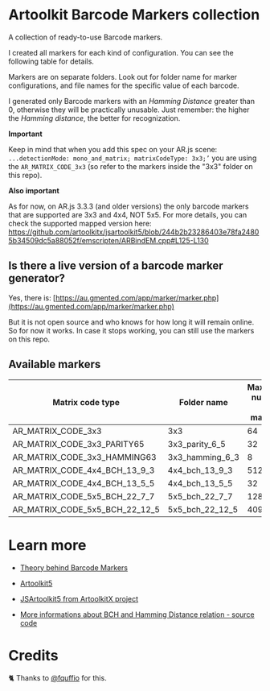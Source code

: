 # Artoolkit Barcode Markers collection

A collection of ready-to-use Barcode markers.

I created all markers for each kind of configuration.
You can see the following table for details.

Markers are on separate folders. Look out for folder name for marker configurations, and file names for the specific value of each barcode.

I generated only Barcode markers with an *Hamming Distance* greater than 0, otherwise they will be practically unusable.
Just remember: the higher the *Hamming distance*, the better for recognization.

**Important**

Keep in mind that when you add this spec on your AR.js scene: `...detectionMode: mono_and_matrix; matrixCodeType: 3x3;’` you are using the `AR_MATRIX_CODE_3x3` (so refer to the markers inside the "3x3" folder on this repo).

**Also important**

As for now, on AR.js 3.3.3 (and older versions) the only barcode markers that are supported are 3x3 and 4x4, NOT 5x5.
For more details, you can check the supported mapped version here:
https://github.com/artoolkitx/jsartoolkit5/blob/244b2b23286403e78fa24805b34509dc5a88052f/emscripten/ARBindEM.cpp#L125-L130

## Is there a live version of a barcode marker generator?

Yes, there is: [https://au.gmented.com/app/marker/marker.php](https://au.gmented.com/app/marker/marker.php)

But it is not open source and who knows for how long it will remain online. So for now it works. In case it stops working, you can still use the markers on this repo.

## Available markers

| Matrix code type                     | Folder name                 | Maximum number of markers  | Hamming distance |  AR.js 3 support |
| ------------------------------------ | --------------------------  | -------------------------- | ---------------- | ---------------- |
| AR\_MATRIX\_CODE\_3x3      |  3x3                           | 64                         |                 | yes |
| AR\_MATRIX\_CODE\_3x3\_PARITY65      |  3x3_parity_6_5                           | 32                         | 1                | yes |
| AR\_MATRIX\_CODE\_3x3\_HAMMING63     |  3x3_hamming_6_3                         | 8                          | 3                | yes |
| AR\_MATRIX\_CODE\_4x4\_BCH\_13\_9\_3 |  4x4_bch_13_9_3              | 512                        | 3                | yes |
| AR\_MATRIX\_CODE\_4x4\_BCH\_13\_5\_5 |  4x4_bch_13_5_5             | 32                         | 5                | yes |
| AR\_MATRIX\_CODE\_5x5\_BCH\_22\_7\_7 |  5x5_bch_22_7_7              | 128                        | 7 | no|
| AR\_MATRIX\_CODE\_5x5\_BCH\_22\_12\_5 | 5x5_bch_22_12_5               | 4096                       | 5 | no |

# Learn more

* [Theory behind Barcode Markers](https://github.com/nicolocarpignoli/artoolkit-docs)

* [Artoolkit5](https://github.com/artoolkit/artoolkit5)

* [JSArtoolkit5 from ArtoolkitX project](https://github.com/artoolkitx/jsartoolkit5)

* [More informations about BCH and Hamming Distance relation - source code](https://gitlab.ida.liu.se/minnesmark/Minnesmark/blob/899a04de679477b59acbc0fbb114497229b9e05f/Minnesmark/ARToolKit/include/AR/ar.h)

# Credits

🐈 Thanks to [@fquffio](https://github.com/fquffio) for this.
